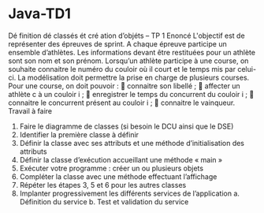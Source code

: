 # Java-TD1
Dé finition dé classés ét cré ation
d’objéts – TP 1
Enoncé
L'objectif est de représenter des épreuves de sprint. A chaque épreuve participe un ensemble
d’athlètes. Les informations devant être restituées pour un athlète sont son nom et son prénom.
Lorsqu’un athlète participe à une course, on souhaite connaitre le numéro du couloir où il court et le
temps mis par celui-ci. La modélisation doit permettre la prise en charge de plusieurs courses. Pour
une course, on doit pouvoir :
 connaitre son libellé ;
 affecter un athlète c à un couloir i ;
 enregistrer le temps du concurrent du couloir i ;
 connaitre le concurrent présent au couloir i ;
 connaitre le vainqueur.
Travail à faire
1. Faire le diagramme de classes (si besoin le DCU ainsi que le DSE)
2. Identifier la première classe à définir
3. Définir la classe avec ses attributs et une méthode d’initialisation des attributs
4. Définir la classe d’exécution accueillant une méthode « main »
5. Exécuter votre programme : créer un ou plusieurs objets
6. Compléter la classe avec une méthode effectuant l’affichage
7. Répéter les étapes 3, 5 et 6 pour les autres classes
8. Implanter progressivement les différents services de l’application
a. Définition du service
b. Test et validation du service 
